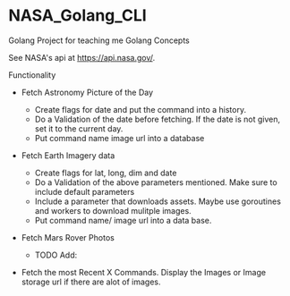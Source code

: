 # NASA_Golang_CLI
Golang Project for teaching me Golang Concepts

See NASA's api at https://api.nasa.gov/.

Functionality

- Fetch Astronomy Picture of the Day
  - Create flags for date and put the command into a history.
  - Do a Validation of the date before fetching. If the date is not given, set it to the current day.
  - Put command name image url into a database
   
- Fetch Earth Imagery data  
  - Create flags for lat, long, dim and date
  - Do a Validation of the above parameters mentioned. Make sure to include default parameters
  - Include a parameter that downloads assets. Maybe use goroutines and workers to download mulitple images.
  - Put command name/ image url into a data base.

- Fetch Mars Rover Photos
  - TODO Add:

- Fetch the most Recent X Commands. Display the Images or Image storage url if there are alot of images.

